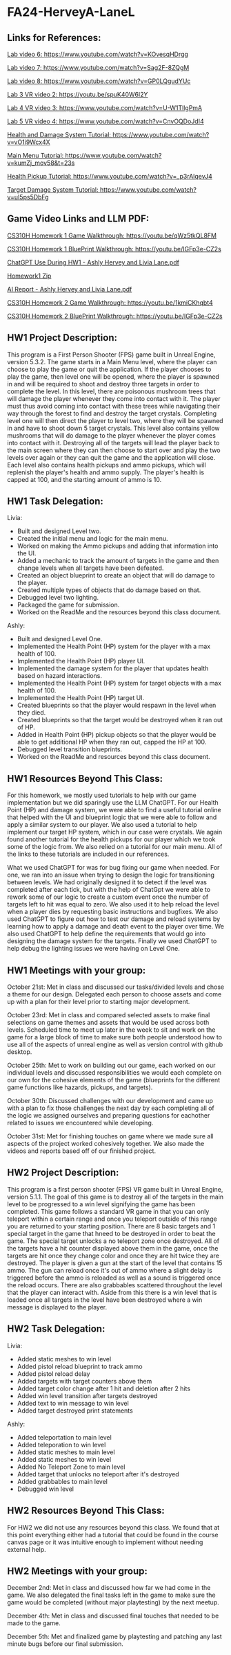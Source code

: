 # FA24-HerveyA-LaneL

## Links for References:

<a href="https://www.youtube.com/watch?v=KOvesqHDrgg">Lab video 6: https://www.youtube.com/watch?v=KOvesqHDrgg</a>

<a href="https://www.youtube.com/watch?v=Sag2F-8ZQgM">Lab video 7: https://www.youtube.com/watch?v=Sag2F-8ZQgM</a>

<a href="https://www.youtube.com/watch?v=GP0LQgudYUc">Lab video 8: https://www.youtube.com/watch?v=GP0LQgudYUc</a>

<a href="https://youtu.be/spuK40W6l2Y">Lab 3 VR video 2: https://youtu.be/spuK40W6l2Y</a>

<a href="https://www.youtube.com/watch?v=U-W1TllgPmA">Lab 4 VR video 3: https://www.youtube.com/watch?v=U-W1TllgPmA</a>

<a href="https://www.youtube.com/watch?v=CnvOQDoJdI4">Lab 5 VR video 4: https://www.youtube.com/watch?v=CnvOQDoJdI4</a>

<a href="https://www.youtube.com/watch?v=vO1i9Wcx4Xc">Health and Damage System Tutorial: https://www.youtube.com/watch?v=vO1i9Wcx4X</a>

<a href="https://www.youtube.com/watch?v=kumZj_mov58&t=23s">Main Menu Tutorial: https://www.youtube.com/watch?v=kumZj_mov58&t=23s</a>

<a href="https://www.youtube.com/watch?v=_p3rAlqevJ4">Health Pickup Tutorial: https://www.youtube.com/watch?v=_p3rAlqevJ4</a>

<a href="https://www.youtube.com/watch?v=uI5ps5DbFg">Target Damage System Tutorial: https://www.youtube.com/watch?v=uI5ps5DbFg</a>


## Game Video Links and LLM PDF:

<a href="https://youtu.be/qWz5tkQL8FM">CS310H Homework 1 Game Walkthrough: https://youtu.be/qWz5tkQL8FM</a>

<a href="https://youtu.be/IGFp3e-CZ2s">CS310H Homework 1 BluePrint Walkthrough: https://youtu.be/IGFp3e-CZ2s</a>

[ChatGPT Use During HW1 - Ashly Hervey and Livia Lane.pdf](https://github.com/user-attachments/files/17594139/ChatGPT.Use.During.HW1.-.Ashly.Hervey.and.Livia.Lane.pdf)

[Homework1 Zip](https://drive.google.com/file/d/1vV-ggF7BUum6O04hDh6aH3uhfrHhRJTg/view?usp=sharing)

[AI Report - Ashly Hervey and Livia Lane.pdf](https://github.com/user-attachments/files/18030759/AI.Report.-.Ashly.Hervey.and.Livia.Lane.pdf)

<a href="https://youtu.be/1kmiCKhqbt4">CS310H Homework 2 Game Walkthrough: https://youtu.be/1kmiCKhqbt4</a>

<a href="">CS310H Homework 2 BluePrint Walkthrough: https://youtu.be/IGFp3e-CZ2s</a>



## HW1 Project Description:

This program is a First Person Shooter (FPS) game built in Unreal Engine, version 5.3.2. The game starts in a Main Menu level, where the player can choose to play the game or quit the application. If the player chooses to play the game, then level one will be opened, where the player is spawned in and will be required to shoot and destroy three targets in order to complete the level. In this level, there are poisonous mushroom trees that will damage the player whenever they come into contact with it. The player must thus avoid coming into contact with these trees while navigating their way through the forest to find and destroy the target crystals. Completing level one will then direct the player to level two, where they will be spawned in and have to shoot down 5 target crystals. This level also contains yellow mushrooms that will do damage to the player whenever the player comes into contact with it. Destroying all of the targets will lead the player back to the main screen where they can then choose to start over and play the two levels over again or they can quit the game and the application will close. Each level also contains health pickups and ammo pickups, which will replenish the player's health and ammo supply. The player's health is capped at 100, and the starting amount of ammo is 10. 


## HW1 Task Delegation:

Livia:
* Built and designed Level two.
* Created the initial menu and logic for the main menu. 
* Worked on making the Ammo pickups and adding that information into the UI. 
* Added a mechanic to track the amount of targets in the game and then change levels when all targets have been defeated. 
* Created an object blueprint to create an object that will do damage to the player.
* Created multiple types of objects that do damage based on that. 
* Debugged level two lighting.
* Packaged the game for submission.
* Worked on the ReadMe and the resources beyond this class document.

Ashly:
* Built and designed Level One.
* Implemented the Health Point (HP) system for the player with a max health of 100.
* Implemented the Health Point (HP) player UI.
* Implemented the damage system for the player that updates health based on hazard interactions.
* Implemented the Health Point (HP) system for target objects with a max health of 100. 
* Implemented the Health Point (HP) target UI.
* Created blueprints so that the player would respawn in the level when they died.
* Created blueprints so that the target would be destroyed when it ran out of HP. 
* Added in Health Point (HP) pickup objects so that the player would be able to get additional HP when they ran out, capped the HP at 100. 
* Debugged level transition blueprints.
* Worked on the ReadMe and resources beyond this class document.


## HW1 Resources Beyond This Class:

For this homework, we mostly used tutorials to help with our game implementation but we did sparingly use the LLM ChatGPT. For our Health Point (HP) and damage system, we were able to find a useful tutorial online that helped with the UI and blueprint logic that we were able to follow and apply a similar system to our player. We also used a tutorial to help implement our target HP system, which in our case were crystals. We again found another tutorial for the health pickups for our player which we took some of the logic from. We also relied on a tutorial for our main menu. All of the links to these tutorials are included in our references.

What we used ChatGPT for was for bug fixing our game when needed. For one, we ran into an issue when trying to design the logic for transitioning between levels. We had originally designed it to detect if the level was completed after each tick, but with the help of ChatGpt we were able to rework some of our logic to create a custom event once the number of targets left to hit was equal to zero. We also used it to help reload the level when a player dies by requesting basic instructions and bugfixes. We also used ChatGPT to figure out how to test our damage and reload systems by learning how to apply a damage and death event to the player over time. We also used ChatGPT to help define the requirements that would go into designing the damage system for the targets. Finally we used ChatGPT to help debug the lighting issues we were having on Level One. 


## HW1 Meetings with your group:

October 21st: Met in class and discussed our tasks/divided levels and chose a theme for our design. Delegated each person to choose assets and come up with a plan for their level prior to starting major development. 

October 23rd: Met in class and compared selected assets to make final selections on game themes and assets that would be used across both levels. Scheduled time to meet up later in the week to sit and work on the game for a large block of time to make sure both people understood how to use all of the aspects of unreal engine as well as version control with github desktop. 

October 25th: Met to work on building out our game, each worked on our individual levels and discussed responsibilities we would each complete on our own for the cohesive elements of the game (blueprints for the different game functions like hazards, pickups, and targets). 

October 30th: Discussed challenges with our development and came up with a plan to fix those challenges the next day by each completing all of the logic we assigned ourselves and preparing questions for eachother related to issues we encountered while developing.

October 31st: Met for finishing touches on game where we made sure all aspects of the project worked cohesively together. We also made the videos and reports based off of our finished project.


## HW2 Project Description:

This program is a first person shooter (FPS) VR game built in Unreal Engine, version 5.1.1. The goal of this game is to destroy all of the targets in the main level to be progressed to a win level signifying the game has been completed. This game follows a standard VR game in that you can only teleport within a certain range and once you teleport outside of this range you are returned to your starting position. There are 8 basic targets and 1 special target in the game that hneed to be destroyed in order to beat the game. The special target unlocks a no teleport zone once destroyed. All of the targets have a hit counter displayed above them in the game, once the targets are hit once they change color and once they are hit twice they are destroyed. The player is given a gun at the start of the level that contains 15 ammo. The gun can reload once it's out of ammo where a slight delay is triggered before the ammo is reloaded as well as a sound is triggered once the reload occurs. There are also grabbables scattered throughout the level that the player can interact with. Aside from this there is a win level that is loaded once all targets in the level have been destroyed where a win message is displayed to the player. 


## HW2 Task Delegation:

Livia:
* Added static meshes to win level
* Added pistol reload blueprint to track ammo
* Added pistol reload delay
* Added targets with target counters above them
* Added target color change after 1 hit and deletion after 2 hits
* Added win level transition after targets destroyed
* Added text to win message to win level
* Added target destroyed print statements

Ashly:
* Added teleportation to main level
* Added teleporation to win level
* Added static meshes to main level
* Added static meshes to win level
* Added No Teleport Zone to main level
* Added target that unlocks no teleport after it's destroyed
* Added grabbables to main level
* Debugged win level


## HW2 Resources Beyond This Class:
For HW2 we did not use any resources beyond this class. We found that at this point everything either had a tutorial that could be found in the course canvas page or it was intuitive enough to implement without needing external help. 

## HW2 Meetings with your group:

December 2nd: Met in class and discussed how far we had come in the game. We also delegated the final tasks left in the game to make sure the game would be completed (without major playtesting) by the next meetup. 

December 4th: Met in class and discussed final touches that needed to be made to the game. 

December 5th: Met and finalized game by playtesting and patching any last minute bugs before our final submission. 

